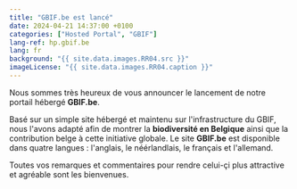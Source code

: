 ```yaml
---
title: "GBIF.be est lancé"
date: 2024-04-21 14:37:00 +0100
categories: ["Hosted Portal", "GBIF"]
lang-ref: hp.gbif.be
lang: fr
background: "{{ site.data.images.RR04.src }}"
imageLicense: "{{ site.data.images.RR04.caption }}"
---
```


Nous sommes très heureux de vous announcer le lancement de notre portail hébergé **GBIF.be**.

Basé sur un simple site hébergé et maintenu sur l'infrastructure du GBIF,
nous l'avons adapté afin de montrer la **biodiversité en Belgique** ainsi que la contribution belge à cette initiative globale. Le site **GBIF.be** est disponible dans quatre langues : l'anglais, le néérlandlais, le français et l'allemand.

Toutes vos remarques et commentaires pour rendre celui-çi plus attractive et agréable sont les bienvenues.
